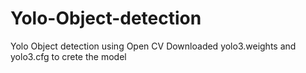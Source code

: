 # Yolo-Object-detection
Yolo Object detection using Open CV
Downloaded yolo3.weights and yolo3.cfg to crete the model
